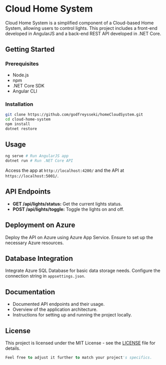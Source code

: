 # Cloud Home System

Cloud Home System is a simplified component of a Cloud-based Home System, allowing users to control lights. This project includes a front-end developed in AngularJS and a back-end REST API developed in .NET Core.

## Getting Started

### Prerequisites

- Node.js
- npm
- .NET Core SDK
- Angular CLI

### Installation

```bash
git clone https://github.com/godfreysseki/homeCloudSystem.git
cd cloud-home-system
npm install
dotnet restore
```

## Usage

```bash
ng serve # Run AngularJS app
dotnet run # Run .NET Core API
```

Access the app at `http://localhost:4200/` and the API at `https://localhost:5001/`.

## API Endpoints

- **GET /api/lights/status:** Get the current lights status.
- **POST /api/lights/toggle:** Toggle the lights on and off.

## Deployment on Azure

Deploy the API on Azure using Azure App Service. Ensure to set up the necessary Azure resources.

## Database Integration

Integrate Azure SQL Database for basic data storage needs. Configure the connection string in `appsettings.json`.

## Documentation

- Documented API endpoints and their usage.
- Overview of the application architecture.
- Instructions for setting up and running the project locally.

## License

This project is licensed under the MIT License - see the [LICENSE](https://chat.openai.com/c/LICENSE) file for details.

```vb
Feel free to adjust it further to match your project's specifics.
```

